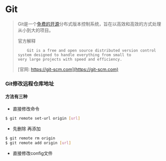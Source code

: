 # Git

> Git是一个[免费的开源](https://git-scm.com/about/free-and-open-source)分布式版本控制系统，旨在以高效和高效的方式处理从小到大的项目。
>
> 官方解释
>
> ```
>     Git is a free and open source distributed version control system designed to handle everything from small to 
> very large projects with speed and efficiency.
> ```
>
> [官网: https://git-scm.com](https://git-scm.com)





### Git修改远程仓库地址

#### 方法有三种

* 直接修改命令

```bash
$ git remote set-url origin [url]
```

* 先删除 再添加

```bash
$ git remote rm origin
$ git remote add origin [url]
```

* 直接修改config文件




